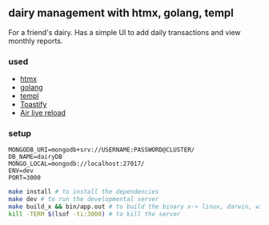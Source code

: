 ## dairy management with htmx, golang, templ

For a friend's dairy. Has a simple UI to add daily transactions and view monthly reports.

### used

-   [htmx](https://htmx.org/)
-   [golang](https://golang.org/)
-   [templ](https://templ.guide/quick-start/installation/)
-   [Toastify](https://github.com/apvarun/toastify-js/blob/master/README.md)
-   [Air live reload](https://github.com/cosmtrek/air)

### setup

```env
MONGODB_URI=mongodb+srv://USERNAME:PASSWORD@CLUSTER/
DB_NAME=dairyDB
MONGO_LOCAL=mongodb://localhost:27017/
ENV=dev
PORT=3000
```

```bash
make install # to install the dependencies
make dev # to run the developmental server
make build_x && bin/app.out # to build the binary x-> linux, darwin, windows
kill -TERM $(lsof -ti:3000) # to kill the server
```

<!--
"kill -TERM $(lsof -ti:3000)"

insert global data
price ()
quantity

export counter

1. cow, bufallo milk, dahi, paneer, kurauni, kulfi, nauni
1. rate input and edit
1. insert these auto with +
1. insert custom kharcha as well

export thekka
(baaki)insert custom people price

import

1. daily income/outgoing price insert
1. milk (choose from cow buff) -> from 2,3 peoples people&price insert place

note\* daily remaining transfered as other dairy items(dahi, paneer etc)

calc
total quantity imported,remaining,exported
total price sold, bought, to sell
daily calc, monthly calc
-->
